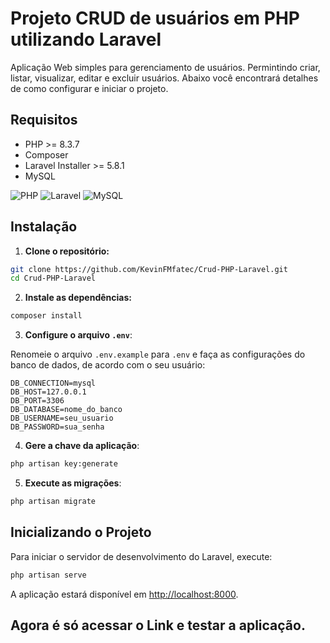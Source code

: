 # Projeto CRUD de usuários em PHP utilizando Laravel

Aplicação Web simples para gerenciamento de usuários. Permintindo criar, listar, visualizar, editar e excluir usuários.
Abaixo você encontrará detalhes de como configurar e iniciar o projeto.

## Requisitos
- PHP >= 8.3.7 	
- Composer
- Laravel Installer >= 5.8.1
- MySQL

![PHP](https://img.shields.io/badge/php-%23777BB4.svg?style=for-the-badge&logo=php&logoColor=white) ![Laravel](https://img.shields.io/badge/laravel-%23FF2D20.svg?style=for-the-badge&logo=laravel&logoColor=white) ![MySQL](https://img.shields.io/badge/mysql-4479A1.svg?style=for-the-badge&logo=mysql&logoColor=white)
## Instalação

1. **Clone o repositório:**

```bash
git clone https://github.com/KevinFMfatec/Crud-PHP-Laravel.git
cd Crud-PHP-Laravel
```

2. **Instale as dependências:**

```bash
composer install
```

3. **Configure o arquivo `.env`**:

Renomeie o arquivo `.env.example` para `.env` e faça as configurações do banco de dados, de acordo com o seu usuário:
```plaintext
DB_CONNECTION=mysql
DB_HOST=127.0.0.1
DB_PORT=3306
DB_DATABASE=nome_do_banco
DB_USERNAME=seu_usuario
DB_PASSWORD=sua_senha
```

4. **Gere a chave da aplicação**:

```bash
php artisan key:generate
```

5. **Execute as migrações**:

```bash
php artisan migrate
```

## Inicializando o Projeto

Para iniciar o servidor de desenvolvimento do Laravel, execute:

```bash
php artisan serve
```

A aplicação estará disponível em [http://localhost:8000](http://localhost:8000).

## Agora é só acessar o Link e testar a aplicação.